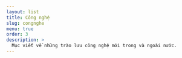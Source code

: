 ```yaml
---
layout: list
title: Công nghệ
slug: congnghe
menu: true
order: 3
description: >
  Mục viết về những trào lưu công nghệ mới trong và ngoài nước.
---
```

